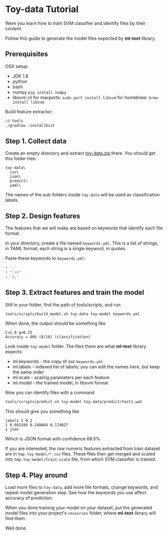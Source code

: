 
Toy-data Tutorial
=================

Were you learn how to train SVM classifier and identify files by their content.

Follow this guide to generate the model files expected by **ml-text** library.


Prerequisites
-------------

OSX setup:

* JDK 1.8
* python
* bash
* numpy
    `pip install numpy`
* libsvm cli
    for macports: `sudo port install libsvm`
    for homebrew: `brew install libsvm`

Build feature extractor:

```bash
cd tools
./gradlew :installDist
```


Step 1. Collect data
--------------------

Create an empty directory and extract [toy-data.zip](https://github.com/Smartling/ml-text/raw/master/toy-data-tutorial/toy-data.zip) there.
You should get this folder tree:

    toy-data\
      csv\
      json\
      predict\
      yaml\

The names of the sub-folders inside `toy-data` will be used as classification labels.


Step 2. Design features
-----------------------

The features that we will make are based on keywords that identify each file format.

In your directory, create a file named `keywords.yml`. This is a list of strings,
in YAML format; each string is a single keyword, in quotes.

Paste these keywords to `keywords.yml`:

```yaml
- ','
- ":\n"
- '},'
```

Step 3. Extract features and train the model
--------------------------------------------

Still in your folder, find the path of tools/scripts, and run

```bash
tools/scripts/build_model.sh toy-data toy-model keywords.yml
```

When done, the output should be something like

    C=2.0 g=0.25
    Accuracy = 80% (8/10) (classification)

Look inside `toy-model` folder. The files there are what **ml-text** library
expects:

* ml.keywords - the copy of our `keywords.yml`
* ml.labels - indexed list of labels; you can edit the names here, but keep the same order
* ml.scale - scaling parameters per each feature
* ml.model - the trained model, in libsvm format

Now you can identify files with a command

```bash
tools/scripts/predict.sh toy-model toy-data/predict/test1.wat
```

This should give you something like

    labels 1 0 2
    1 0.685109 0.140864 0.174027
    1 json

Which is JSON format with confidence 68.5%

If you are interested, the raw numeric features extracted from train dataset are
in `tmp.toy-model/*.csv` files. These files then get merged and scaled into
`tmp.toy-model/train.scale` file, from which SVM classifier is trained.


Step 4. Play around
-------------------

Load more files to `toy-data`, add more file formats, change keywords, and repeat
model generation step. See how the keywords you use affect accuracy of prediction.

When you done training your model on your dataset, put the generated model files
into your project's `resources` folder, where **ml-text** library will find them.

Well done.

